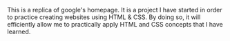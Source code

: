 This is a replica of google's homepage. It is a project I have started in order to practice creating websites using HTML & CSS. By doing so, it will efficiently allow me to practically apply HTML and CSS concepts that I have learned.